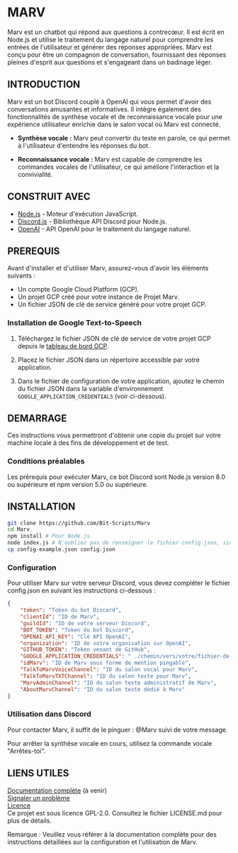 # MARV

Marv est un chatbot qui répond aux questions à contrecœur. Il est écrit en Node.js et utilise le traitement du langage naturel pour comprendre les entrées de l'utilisateur et générer des réponses appropriées. Marv est conçu pour être un compagnon de conversation, fournissant des réponses pleines d'esprit aux questions et s'engageant dans un badinage léger.

## INTRODUCTION

Marv est un bot Discord couplé à OpenAI qui vous permet d'avoir des conversations amusantes et informatives. Il intègre également des fonctionnalités de synthèse vocale et de reconnaissance vocale pour une expérience utilisateur enrichie dans le salon vocal où Marv est connecté.

- **Synthèse vocale :** Marv peut convertir du texte en parole, ce qui permet à l'utilisateur d'entendre les réponses du bot.

- **Reconnaissance vocale :** Marv est capable de comprendre les commandes vocales de l'utilisateur, ce qui améliore l'interaction et la convivialité.

## CONSTRUIT AVEC

* [Node.js](https://nodejs.org/en/) - Moteur d'exécution JavaScript.
* [Discord.js](https://discord.js.org/#/) - Bibliothèque API Discord pour Node.js.
* [OpenAI](https://openai.com/) - API OpenAI pour le traitement du langage naturel.

## PREREQUIS

Avant d'installer et d'utiliser Marv, assurez-vous d'avoir les éléments suivants :

- Un compte Google Cloud Platform (GCP).
- Un projet GCP créé pour votre instance de Projet Marv.
- Un fichier JSON de clé de service généré pour votre projet GCP.

### Installation de Google Text-to-Speech

1. Téléchargez le fichier JSON de clé de service de votre projet GCP depuis le [tableau de bord GCP](https://console.cloud.google.com/iam-admin/serviceaccounts).

2. Placez le fichier JSON dans un répertoire accessible par votre application.

3. Dans le fichier de configuration de votre application, ajoutez le chemin du fichier JSON dans la variable d'environnement `GOOGLE_APPLICATION_CREDENTIALS` (voir ci-dessous).

## DEMARRAGE  

Ces instructions vous permettront d'obtenir une copie du projet sur votre machine locale à des fins de développement et de test.

### Conditions préalables  

Les prérequis pour exécuter Marv, ce bot Discord sont Node.js version 8.0 ou supérieure et npm version 5.0 ou supérieure.

## INSTALLATION

```bash 
git clone https://github.com/Bit-Scripts/Marv 
cd Marv 
npm install # Pour Node.js. 
node index.js # N'oubliez pas de renseigner le fichier config.json, sinon Marv ne se lancera pas correctement.
cp config-example.json config.json
```

### Configuration  
   
Pour utiliser Marv sur votre serveur Discord, vous devez compléter le fichier config.json en suivant les instructions ci-dessous :

```json
{
    "token": "Token du bot Discord",
    "clientId": "ID de Marv",
    "guildId": "ID de votre serveur Discord",
    "BOT_TOKEN": "Token du bot Discord",
    "OPENAI_API_KEY": "Clé API OpenAI",
    "organization": "ID de votre organisation sur OpenAI",
    "GITHUB_TOKEN": "Token venant de GitHub",
    "GOOGLE_APPLICATION_CREDENTIALS": " ./chemin/vers/votre/fichier-de-cle.json",
    "idMarv": "ID de Marv sous forme de mention pingable",
    "TalkToMarvVoiceChannel": "ID du salon vocal pour Marv",
    "TalkToMarvTXTChannel": "ID du salon texte pour Marv",
    "MarvAdminChannel": "ID du salon texte administratif de Marv",
    "AboutMarvChannel": "ID du salon texte dédié à Marv"
}
```  
  
### Utilisation dans Discord

Pour contacter Marv, il suffit de le pinguer : @Marv suivi de votre message.

Pour arrêter la synthèse vocale en cours, utilisez la commande vocale "Arrêtes-toi".
  
## LIENS UTILES  
  
[Documentation complète](https://bit-scripts.github.io/) (à venir)  
[Signaler un problème](https://github.com/Bit-Scripts/Marv/issues)  
[Licence](./LICENSE.md)  
Ce projet est sous licence GPL-2.0. Consultez le fichier LICENSE.md pour plus de détails.  
  
Remarque : Veuillez vous référer à la documentation complète pour des instructions détaillées sur la configuration et l'utilisation de Marv.  